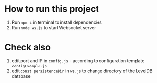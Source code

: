 # How to run this project

1. Run `npm i` in terminal to install dependencies
2. Run `node ws.js` to start Websocket server

# Check also
1. edit port and IP in `config.js` - according to configuration template `configExample.js`
2. edit `const persistenceDir` in `ws.js` to change directory of the LevelDB database